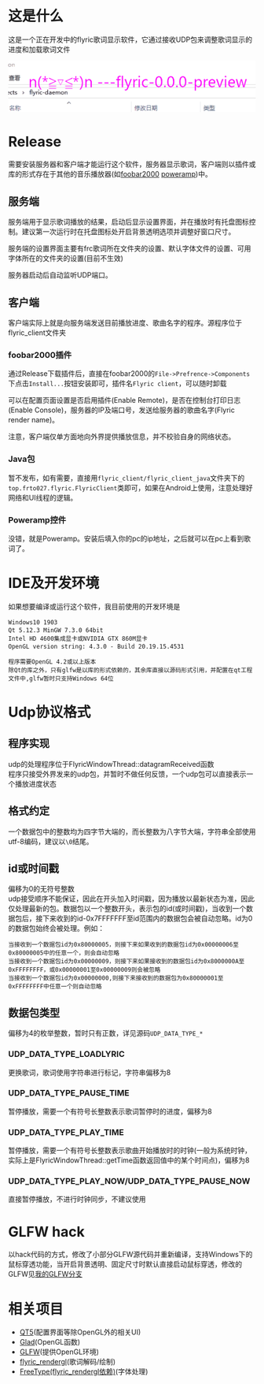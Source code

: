 # 这是什么
这是一个正在开发中的flyric歌词显示软件，它通过接收UDP包来调整歌词显示的进度和加载歌词文件

![preview_image](imgs/preview.gif)

# Release

需要安装服务器和客户端才能运行这个软件，服务器显示歌词，客户端则以插件或库的形式存在于其他的音乐播放器(如[foobar2000](http://www.foobar2000.org) [poweramp](https://powerampapp.com/))中。

## 服务端

服务端用于显示歌词播放的结果，启动后显示设置界面，并在播放时有托盘图标控制。建议第一次运行时在托盘图标处开启背景透明选项并调整好窗口尺寸。

服务端的设置界面主要有frc歌词所在文件夹的设置、默认字体文件的设置、可用字体所在的文件夹的设置(目前不生效)

服务器启动后自动监听UDP端口。

## 客户端

客户端实际上就是向服务端发送目前播放进度、歌曲名字的程序。源程序位于flyric_client文件夹

### foobar2000插件

通过Release下载插件后，直接在foobar2000的`File->Prefrence->Components`下点击`Install...`按钮安装即可，插件名`Flyric client`，可以随时卸载

可以在配置页面设置是否启用插件(Enable Remote)，是否在控制台打印日志(Enable Console)，服务器的IP及端口号，发送给服务器的歌曲名字(Flyric render name)。

注意，客户端仅单方面地向外界提供播放信息，并不校验自身的网络状态。

### Java包

暂不发布，如有需要，直接用`flyric_client/flyric_client_java`文件夹下的`top.frto027.flyric.FlyricClient`类即可，如果在Android上使用，注意处理好网络和UI线程的逻辑。

### Poweramp控件

没错，就是Poweramp。安装后填入你的pc的ip地址，之后就可以在pc上看到歌词了。

# IDE及开发环境
如果想要编译或运行这个软件，我目前使用的开发环境是
```
Windows10 1903
Qt 5.12.3 MinGW 7.3.0 64bit
Intel HD 4600集成显卡或NVIDIA GTX 860M显卡
OpenGL version string: 4.3.0 - Build 20.19.15.4531
```
```
程序需要OpenGL 4.2或以上版本
除Qt的库之外，只有glfw是以库的形式依赖的，其余库直接以源码形式引用，并配置在qt工程文件中,glfw暂时只支持Windows 64位
```

# Udp协议格式
## 程序实现
udp的处理程序位于FlyricWindowThread::datagramReceived函数  
程序只接受外界发来的udp包，并暂时不做任何反馈，一个udp包可以直接表示一个播放进度状态  
## 格式约定
一个数据包中的整数均为四字节大端的，而长整数为八字节大端，字符串全部使用utf-8编码，建议以`\0`结尾。
## id或时间戳
偏移为0的无符号整数  
udp接受顺序不能保证，因此在开头加入时间戳，因为播放以最新状态为准，因此仅处理最新的包。数据包以一个整数开头，表示包的id(或时间戳)，当收到一个数据包后，接下来收到的id-0x7FFFFFFF至id范围内的数据包会被自动忽略。id为0的数据包始终会被处理。例如：
```
当接收到一个数据包id为0x80000005，则接下来如果收到的数据包id为0x00000006至0x80000005中的任意一个，则会自动忽略
当接收到一个数据包id为0x00000009，则接下来如果接收到的数据包id为0x8000000A至0xFFFFFFFF，或0x00000001至0x00000009则会被忽略
当接收到一个数据包id为0x00000000,则接下来接收到的数据包为0x80000001至0xFFFFFFFF中任意一个则自动忽略
```
## 数据包类型
偏移为4的枚举整数，暂时只有正数，详见源码`UDP_DATA_TYPE_*`
### UDP_DATA_TYPE_LOADLYRIC
更换歌词，歌词使用字符串进行标记，字符串偏移为8
### UDP_DATA_TYPE_PAUSE_TIME
暂停播放，需要一个有符号长整数表示歌词暂停时的进度，偏移为8
### UDP_DATA_TYPE_PLAY_TIME
暂停播放，需要一个有符号长整数表示歌曲开始播放时的时钟(一般为系统时钟，实际上是FlyricWindowThread::getTime函数返回值中的某个时间点)，偏移为8
### UDP_DATA_TYPE_PLAY_NOW/UDP_DATA_TYPE_PAUSE_NOW
直接暂停播放，不进行时钟同步，不建议使用

# GLFW hack

以hack代码的方式，修改了小部分GLFW源代码并重新编译，支持Windows下的鼠标穿透功能，当开启背景透明、固定尺寸时默认直接启动鼠标穿透，修改的GLFW见[我的GLFW分支](https://github.com/frto027/glfw/tree/flyric_used_glfw)

# 相关项目
- [QT5](https://www.qt.io/)(配置界面等除OpenGL外的相关UI)
- [Glad](https://github.com/dav1dde/glad-web)(OpenGL函数)
- [GLFW](https://www.glfw.org/)(提供OpenGL环境)
- [flyric_rendergl](https://github.com/frto027/flyric_rendergl)(歌词解码/绘制)
- [FreeType(flyric_rendergl依赖)](https://www.freetype.org/)(字体处理)
